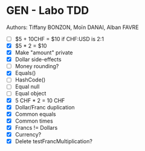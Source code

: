 # GEN - Labo TDD

Authors: Tiffany BONZON, Moïn DANAI, Alban FAVRE

- [ ] $5 + 10CHF = $10 if CHF:USD is 2:1
- [x] $5 * 2 = $10
- [x] Make "amount" private
- [x] Dollar side-effects
- [ ] Money rounding?
- [x] Equals()
- [ ] HashCode()
- [ ] Equal null
- [ ] Equal object
- [x] 5 CHF * 2 = 10 CHF
- [x] Dollar/Franc duplication
- [x] Common equals
- [x] Common times
- [x] Francs != Dollars
- [x] Currency?
- [x] Delete testFrancMultiplication?
